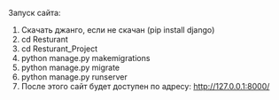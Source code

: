 Запуск сайта:
1) Скачать джанго, если не скачан (pip install django)
2) cd Resturant
3) cd Resturant_Project
4) python manage.py makemigrations
5) python manage.py migrate
6) python manage.py runserver
7) После этого сайт будет доступен по адресу: http://127.0.0.1:8000/

